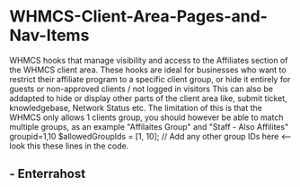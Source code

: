 # WHMCS-Client-Area-Pages-and-Nav-Items
WHMCS hooks that manage visibility and access to the Affiliates section of the WHMCS client area. These hooks are ideal for businesses who want to restrict their affiliate program to a specific client group, or hide it entirely for guests or non-approved clients / not logged in visitors
This can also be addapted to hide or display other parts of the client area like, submit ticket, knowledgebase, Network Status etc. 
The limitation of this is that the WHMCS only allows 1 clients group, you should however be able to match multiple groups, as an example "Affilaites Group" and "Staff - Also Affilites" groupid=1,10
$allowedGroupIds = [1, 10]; // Add any other group IDs here <-- look this these lines in the code.

## - Enterrahost
